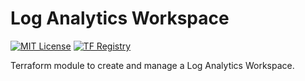 # Log Analytics Workspace
[![MIT License](https://img.shields.io/badge/license-MIT-orange.svg)](LICENSE) [![TF Registry](https://img.shields.io/badge/terraform-registry-blue.svg)](https://registry.terraform.io/modules/azurerm/resources/azure/latest/submodules/log_analytics_workspace)

Terraform module to create and manage a Log Analytics Workspace.
